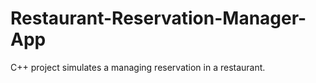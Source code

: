 # Restaurant-Reservation-Manager-App
C++ project simulates a managing reservation in a restaurant. 
